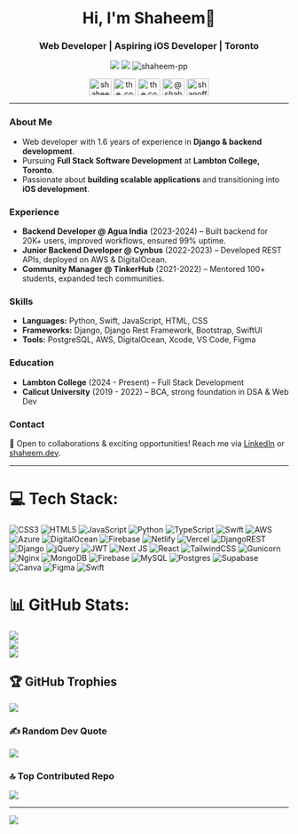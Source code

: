 <h1 align="center">Hi, I'm Shaheem👋</h1>
<h3 align="center">Web Developer | Aspiring iOS Developer | Toronto</h3>

<p align="center">
  <a href="https://www.linkedin.com/in/shaheem-pp/"><img src="https://img.shields.io/badge/LinkedIn-Shaheem%20PP-blue"></a>
  <a href="https://shaheem.dev"><img src="https://img.shields.io/badge/Portfolio-shaheem.dev-lightgrey"></a>
  <img src="https://komarev.com/ghpvc/?username=shaheem-pp&label=Profile%20views&color=0e75b6&style=flat" alt="shaheem-pp" />
</p>
<p align="center">
<a href="https://dev.to/shaheem_dev" target="blank"><img align="center" src="https://raw.githubusercontent.com/rahuldkjain/github-profile-readme-generator/master/src/images/icons/Social/devto.svg" alt="shaheem_dev" height="30" width="40" /></a>
<a href="https://twitter.com/the_codeholic" target="blank"><img align="center" src="https://raw.githubusercontent.com/rahuldkjain/github-profile-readme-generator/master/src/images/icons/Social/twitter.svg" alt="the_codeholic" height="30" width="40" /></a>
<a href="https://instagram.com/the.codeholic" target="blank"><img align="center" src="https://raw.githubusercontent.com/rahuldkjain/github-profile-readme-generator/master/src/images/icons/Social/instagram.svg" alt="the.codeholic" height="30" width="40" /></a>
<a href="https://medium.com/@shaheem-pp" target="blank"><img align="center" src="https://raw.githubusercontent.com/rahuldkjain/github-profile-readme-generator/master/src/images/icons/Social/medium.svg" alt="@shaheem-pp" height="30" width="40" /></a>
<a href="https://www.hackerrank.com/shanofficial2000" target="blank"><img align="center" src="https://raw.githubusercontent.com/rahuldkjain/github-profile-readme-generator/master/src/images/icons/Social/hackerrank.svg" alt="shanofficial2000" height="30" width="40" /></a>
</p>

---

### About Me

- Web developer with 1.6 years of experience in **Django & backend development**.
- Pursuing **Full Stack Software Development** at **Lambton College, Toronto**.
- Passionate about **building scalable applications** and transitioning into **iOS development**.

### Experience

- **Backend Developer @ Agua India** (2023-2024) – Built backend for 20K+ users, improved workflows, ensured 99% uptime.
- **Junior Backend Developer @ Cynbus** (2022-2023) – Developed REST APIs, deployed on AWS & DigitalOcean.
- **Community Manager @ TinkerHub** (2021-2022) – Mentored 100+ students, expanded tech communities.

### Skills

- **Languages:** Python, Swift, JavaScript, HTML, CSS
- **Frameworks:** Django, Django Rest Framework, Bootstrap, SwiftUI
- **Tools:** PostgreSQL, AWS, DigitalOcean, Xcode, VS Code, Figma

### Education

- **Lambton College** (2024 - Present) – Full Stack Development
- **Calicut University** (2019 - 2022) – BCA, strong foundation in DSA & Web Dev

### Contact

💼 Open to collaborations & exciting opportunities! Reach me via [LinkedIn](https://www.linkedin.com/in/shaheem-pp/) or [shaheem.dev](https://shaheem.dev/contact.html).

---

<!--

## 🌐 Socials:
[![Instagram](https://img.shields.io/badge/Instagram-%23E4405F.svg?logo=Instagram&logoColor=white)](https://instagram.com/the.codeholic) [![LinkedIn](https://img.shields.io/badge/LinkedIn-%230077B5.svg?logo=linkedin&logoColor=white)](https://linkedin.com/in/shaheem-pp) [![Medium](https://img.shields.io/badge/Medium-12100E?logo=medium&logoColor=white)](https://medium.com/@shaheem-pp) [![X](https://img.shields.io/badge/X-black.svg?logo=X&logoColor=white)](https://x.com/the_codeholic) [![email](https://img.shields.io/badge/Email-D14836?logo=gmail&logoColor=white)](mailto:mail@shaheem.dev) 
-->

# 💻 Tech Stack:
![CSS3](https://img.shields.io/badge/css3-%231572B6.svg?style=for-the-badge&logo=css3&logoColor=white) ![HTML5](https://img.shields.io/badge/html5-%23E34F26.svg?style=for-the-badge&logo=html5&logoColor=white) ![JavaScript](https://img.shields.io/badge/javascript-%23323330.svg?style=for-the-badge&logo=javascript&logoColor=%23F7DF1E) ![Python](https://img.shields.io/badge/python-3670A0?style=for-the-badge&logo=python&logoColor=ffdd54) ![TypeScript](https://img.shields.io/badge/typescript-%23007ACC.svg?style=for-the-badge&logo=typescript&logoColor=white) ![Swift](https://img.shields.io/badge/swift-F54A2A?style=for-the-badge&logo=swift&logoColor=white) ![AWS](https://img.shields.io/badge/AWS-%23FF9900.svg?style=for-the-badge&logo=amazon-aws&logoColor=white) ![Azure](https://img.shields.io/badge/azure-%230072C6.svg?style=for-the-badge&logo=microsoftazure&logoColor=white) ![DigitalOcean](https://img.shields.io/badge/DigitalOcean-%230167ff.svg?style=for-the-badge&logo=digitalOcean&logoColor=white) ![Firebase](https://img.shields.io/badge/firebase-%23039BE5.svg?style=for-the-badge&logo=firebase) ![Netlify](https://img.shields.io/badge/netlify-%23000000.svg?style=for-the-badge&logo=netlify&logoColor=#00C7B7) ![Vercel](https://img.shields.io/badge/vercel-%23000000.svg?style=for-the-badge&logo=vercel&logoColor=white) ![DjangoREST](https://img.shields.io/badge/DJANGO-REST-ff1709?style=for-the-badge&logo=django&logoColor=white&color=ff1709&labelColor=gray) ![Django](https://img.shields.io/badge/django-%23092E20.svg?style=for-the-badge&logo=django&logoColor=white) ![jQuery](https://img.shields.io/badge/jquery-%230769AD.svg?style=for-the-badge&logo=jquery&logoColor=white) ![JWT](https://img.shields.io/badge/JWT-black?style=for-the-badge&logo=JSON%20web%20tokens) ![Next JS](https://img.shields.io/badge/Next-black?style=for-the-badge&logo=next.js&logoColor=white) ![React](https://img.shields.io/badge/react-%2320232a.svg?style=for-the-badge&logo=react&logoColor=%2361DAFB) ![TailwindCSS](https://img.shields.io/badge/tailwindcss-%2338B2AC.svg?style=for-the-badge&logo=tailwind-css&logoColor=white) ![Gunicorn](https://img.shields.io/badge/gunicorn-%298729.svg?style=for-the-badge&logo=gunicorn&logoColor=white) ![Nginx](https://img.shields.io/badge/nginx-%23009639.svg?style=for-the-badge&logo=nginx&logoColor=white) ![MongoDB](https://img.shields.io/badge/MongoDB-%234ea94b.svg?style=for-the-badge&logo=mongodb&logoColor=white) ![Firebase](https://img.shields.io/badge/firebase-a08021?style=for-the-badge&logo=firebase&logoColor=ffcd34) ![MySQL](https://img.shields.io/badge/mysql-4479A1.svg?style=for-the-badge&logo=mysql&logoColor=white) ![Postgres](https://img.shields.io/badge/postgres-%23316192.svg?style=for-the-badge&logo=postgresql&logoColor=white) ![Supabase](https://img.shields.io/badge/Supabase-3ECF8E?style=for-the-badge&logo=supabase&logoColor=white) ![Canva](https://img.shields.io/badge/Canva-%2300C4CC.svg?style=for-the-badge&logo=Canva&logoColor=white) ![Figma](https://img.shields.io/badge/figma-%23F24E1E.svg?style=for-the-badge&logo=figma&logoColor=white) ![Swift](https://img.shields.io/badge/swift-F54A2A?style=for-the-badge&logo=swift&logoColor=white)
# 📊 GitHub Stats:
![](https://github-readme-stats.vercel.app/api?username=shaheem-pp&theme=dark&hide_border=false&include_all_commits=true&count_private=true)<br/>
![](https://nirzak-streak-stats.vercel.app/?user=shaheem-pp&theme=dark&hide_border=false)<br/>
![](https://github-readme-stats.vercel.app/api/top-langs/?username=shaheem-pp&theme=dark&hide_border=false&include_all_commits=true&count_private=true&layout=compact)

## 🏆 GitHub Trophies
![](https://github-profile-trophy.vercel.app/?username=shaheem-pp&theme=radical&no-frame=false&no-bg=false&margin-w=4)

### ✍️ Random Dev Quote
![](https://quotes-github-readme.vercel.app/api?type=horizontal&theme=radical)

### 🔝 Top Contributed Repo
![](https://github-contributor-stats.vercel.app/api?username=shaheem-pp&limit=5&theme=dark&combine_all_yearly_contributions=true)

---
[![](https://visitcount.itsvg.in/api?id=shaheem-pp&icon=0&color=0)](https://visitcount.itsvg.in)

<!-- Proudly created with GPRM ( https://gprm.itsvg.in ) -->
